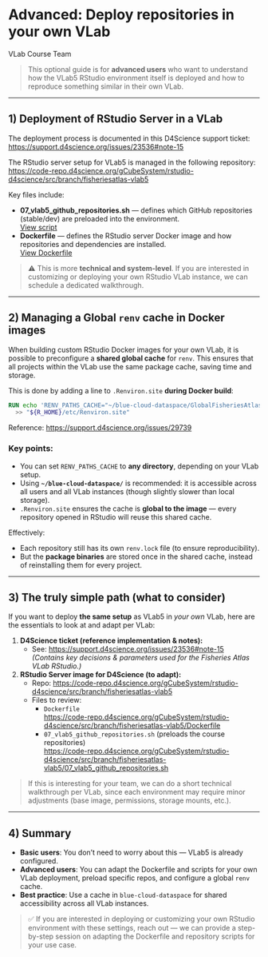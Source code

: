 Advanced: Deploy repositories in your own VLab
================
VLab Course Team

> This optional guide is for **advanced users** who want to understand
> how the VLab5 RStudio environment itself is deployed and how to
> reproduce something similar in their own VLab.

------------------------------------------------------------------------

## 1) Deployment of RStudio Server in a VLab

The deployment process is documented in this D4Science support ticket:  
<https://support.d4science.org/issues/23536#note-15>

The RStudio server setup for VLab5 is managed in the following
repository:  
<https://code-repo.d4science.org/gCubeSystem/rstudio-d4science/src/branch/fisheriesatlas-vlab5>

Key files include:

- **07_vlab5_github_repositories.sh** — defines which GitHub
  repositories (stable/dev) are preloaded into the environment.  
  [View
  script](https://code-repo.d4science.org/gCubeSystem/rstudio-d4science/src/branch/fisheriesatlas-vlab5/07_vlab5_github_repositories.sh)
- **Dockerfile** — defines the RStudio server Docker image and how
  repositories and dependencies are installed.  
  [View
  Dockerfile](https://code-repo.d4science.org/gCubeSystem/rstudio-d4science/src/branch/fisheriesatlas-vlab5/Dockerfile)

> ⚠️ This is more **technical and system-level**. If you are interested
> in customizing or deploying your own RStudio VLab instance, we can
> schedule a dedicated walkthrough.

------------------------------------------------------------------------

## 2) Managing a Global `renv` cache in Docker images

When building custom RStudio Docker images for your own VLab, it is
possible to preconfigure a **shared global cache** for `renv`. This
ensures that all projects within the VLab use the same package cache,
saving time and storage.

This is done by adding a line to `.Renviron.site` **during Docker
build**:

``` dockerfile
RUN echo 'RENV_PATHS_CACHE="~/blue-cloud-dataspace/GlobalFisheriesAtlas/cacheRenv"' \
  >> "${R_HOME}/etc/Renviron.site"
```

Reference: <https://support.d4science.org/issues/29739>

### Key points:

- You can set `RENV_PATHS_CACHE` to **any directory**, depending on your
  VLab setup.  
- Using **`~/blue-cloud-dataspace/`** is recommended: it is accessible
  across all users and all VLab instances (though slightly slower than
  local storage).  
- `.Renviron.site` ensures the cache is **global to the image** — every
  repository opened in RStudio will reuse this shared cache.

Effectively:

- Each repository still has its own `renv.lock` file (to ensure
  reproducibility).  
- But the **package binaries** are stored once in the shared cache,
  instead of reinstalling them for every project.

------------------------------------------------------------------------

## 3) The truly simple path (what to consider)

If you want to deploy **the same setup** as VLab5 in *your own* VLab,
here are the essentials to look at and adapt per VLab:

1.  **D4Science ticket (reference implementation & notes):**
    - See: https://support.d4science.org/issues/23536#note-15  
      *(Contains key decisions & parameters used for the Fisheries Atlas
      VLab RStudio.)*
2.  **RStudio Server image for D4Science (to adapt):**
    - Repo:
      https://code-repo.d4science.org/gCubeSystem/rstudio-d4science/src/branch/fisheriesatlas-vlab5
    - Files to review:
      - `Dockerfile`  
        https://code-repo.d4science.org/gCubeSystem/rstudio-d4science/src/branch/fisheriesatlas-vlab5/Dockerfile
      - `07_vlab5_github_repositories.sh` (preloads the course
        repositories)  
        https://code-repo.d4science.org/gCubeSystem/rstudio-d4science/src/branch/fisheriesatlas-vlab5/07_vlab5_github_repositories.sh

> If this is interesting for your team, we can do a short technical
> walkthrough per VLab, since each environment may require minor
> adjustments (base image, permissions, storage mounts, etc.).

------------------------------------------------------------------------

## 4) Summary

- **Basic users**: You don’t need to worry about this — VLab5 is already
  configured.
- **Advanced users**: You can adapt the Dockerfile and scripts for your
  own VLab deployment, preload specific repos, and configure a global
  `renv` cache.  
- **Best practice**: Use a cache in `blue-cloud-dataspace` for shared
  accessibility across all VLab instances.

> ✅ If you are interested in deploying or customizing your own RStudio
> environment with these settings, reach out — we can provide a
> step-by-step session on adapting the Dockerfile and repository scripts
> for your use case.
